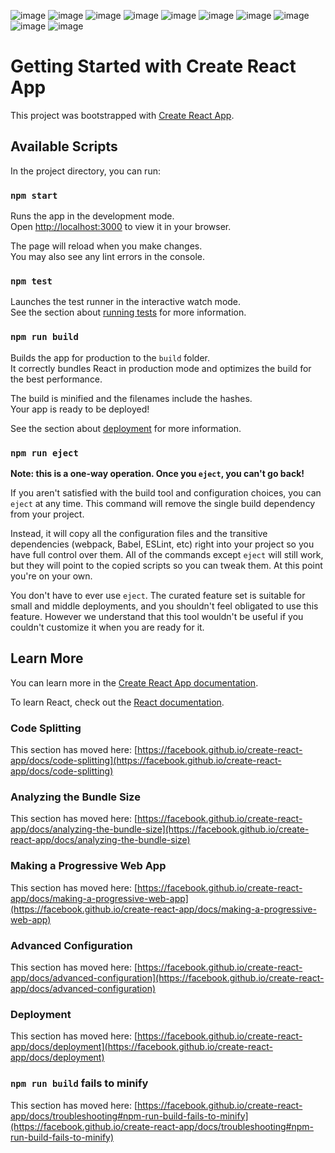 ![image](https://github.com/xiaodengdream/react-demo/assets/68885555/b0d9cbbf-3393-414e-bf68-e0da4e33f096)
![image](https://github.com/xiaodengdream/react-demo/assets/68885555/aa09b47d-029d-4d27-bc30-f69d0b72288a)
![image](https://github.com/xiaodengdream/react-demo/assets/68885555/2d0ed28d-9d42-43ef-a40d-a12f64c23909)
![image](https://github.com/xiaodengdream/react-demo/assets/68885555/15fa64cf-4947-47f7-8892-5775c40df97f)
![image](https://github.com/xiaodengdream/react-demo/assets/68885555/045aa7e9-4864-438c-b233-d2d2ddecdca2)
![image](https://github.com/xiaodengdream/react-demo/assets/68885555/a91b3c30-9a1a-47a7-afc6-8166bdd731f2)
![image](https://github.com/xiaodengdream/react-demo/assets/68885555/cc3be6cb-5fdc-446e-a5f2-8900b99f8afb)
![image](https://github.com/xiaodengdream/react-demo/assets/68885555/b2c54934-8877-4df5-9692-7f57fa4887c3)
![image](https://github.com/xiaodengdream/react-demo/assets/68885555/d6882329-9839-4549-98cb-bb1d8487680c)
![image](https://github.com/xiaodengdream/react-demo/assets/68885555/72aa367b-2426-40f3-8e80-4db4fda967ba)


# Getting Started with Create React App

This project was bootstrapped with [Create React App](https://github.com/facebook/create-react-app).

## Available Scripts

In the project directory, you can run:

### `npm start`

Runs the app in the development mode.\
Open [http://localhost:3000](http://localhost:3000) to view it in your browser.

The page will reload when you make changes.\
You may also see any lint errors in the console.

### `npm test`

Launches the test runner in the interactive watch mode.\
See the section about [running tests](https://facebook.github.io/create-react-app/docs/running-tests) for more information.

### `npm run build`

Builds the app for production to the `build` folder.\
It correctly bundles React in production mode and optimizes the build for the best performance.

The build is minified and the filenames include the hashes.\
Your app is ready to be deployed!

See the section about [deployment](https://facebook.github.io/create-react-app/docs/deployment) for more information.

### `npm run eject`

**Note: this is a one-way operation. Once you `eject`, you can't go back!**

If you aren't satisfied with the build tool and configuration choices, you can `eject` at any time. This command will remove the single build dependency from your project.

Instead, it will copy all the configuration files and the transitive dependencies (webpack, Babel, ESLint, etc) right into your project so you have full control over them. All of the commands except `eject` will still work, but they will point to the copied scripts so you can tweak them. At this point you're on your own.

You don't have to ever use `eject`. The curated feature set is suitable for small and middle deployments, and you shouldn't feel obligated to use this feature. However we understand that this tool wouldn't be useful if you couldn't customize it when you are ready for it.

## Learn More

You can learn more in the [Create React App documentation](https://facebook.github.io/create-react-app/docs/getting-started).

To learn React, check out the [React documentation](https://reactjs.org/).

### Code Splitting

This section has moved here: [https://facebook.github.io/create-react-app/docs/code-splitting](https://facebook.github.io/create-react-app/docs/code-splitting)

### Analyzing the Bundle Size

This section has moved here: [https://facebook.github.io/create-react-app/docs/analyzing-the-bundle-size](https://facebook.github.io/create-react-app/docs/analyzing-the-bundle-size)

### Making a Progressive Web App

This section has moved here: [https://facebook.github.io/create-react-app/docs/making-a-progressive-web-app](https://facebook.github.io/create-react-app/docs/making-a-progressive-web-app)

### Advanced Configuration

This section has moved here: [https://facebook.github.io/create-react-app/docs/advanced-configuration](https://facebook.github.io/create-react-app/docs/advanced-configuration)

### Deployment

This section has moved here: [https://facebook.github.io/create-react-app/docs/deployment](https://facebook.github.io/create-react-app/docs/deployment)

### `npm run build` fails to minify

This section has moved here: [https://facebook.github.io/create-react-app/docs/troubleshooting#npm-run-build-fails-to-minify](https://facebook.github.io/create-react-app/docs/troubleshooting#npm-run-build-fails-to-minify)
